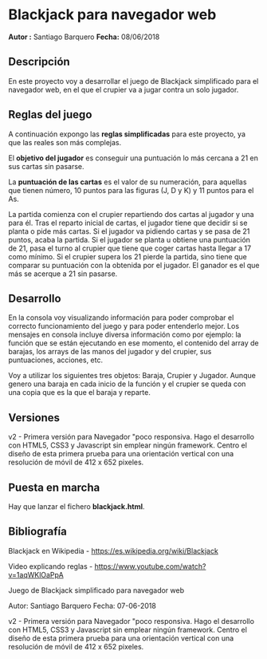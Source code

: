 # Blackjack para navegador web

**Autor :** Santiago Barquero   **Fecha:** 08/06/2018

## Descripción
En este proyecto voy a desarrollar el juego de Blackjack simplificado para el navegador web, en el que el crupier va a jugar contra un solo jugador.

## Reglas del juego
A continuación expongo las **reglas simplificadas** para este proyecto, ya que las reales son más complejas.

El **objetivo del jugador** es conseguir una puntuación lo más cercana a 21 en sus cartas sin pasarse.

La **puntuación de las cartas** es el valor de su numeración, para aquellas que tienen número, 10 puntos para las figuras (J, D y K) y 11 puntos para el As.

La partida comienza con el crupier repartiendo dos cartas al jugador y una para él.
Tras el reparto inicial de cartas, el jugador tiene que decidir si se planta o pide más cartas.
Si el jugador va pidiendo cartas y se pasa de 21 puntos, acaba la partida.
Si el jugador se planta u obtiene una puntuación de 21, pasa el turno al crupier que tiene que coger cartas hasta llegar a 17 como mínimo.
Si el crupier supera los 21 pierde la partida, sino tiene que comparar su puntuación con la obtenida por el jugador.
El ganador es el que más se acerque a 21 sin pasarse.

## Desarrollo 
En la consola voy visualizando información para poder comprobar el correcto funcionamiento del juego y para poder entenderlo mejor. Los mensajes en consola incluye diversa información como por ejemplo: la función que se están ejecutando en ese momento, el contenido del array de barajas, los arrays de las manos del jugador y del crupier, sus puntuaciones, acciones, etc.

Voy a utilizar los siguientes tres objetos: Baraja, Crupier y Jugador. Aunque genero una baraja en cada inicio de la función y el crupier se queda con una copia que es la que el baraja y reparte.

## Versiones
v2 - Primera versión para Navegador "poco responsiva. Hago el desarrollo con HTML5, CSS3 y Javascript sin emplear ningún framework. Centro el diseño de esta primera prueba para una orientación vertical con una resolución de móvil de 412 x 652 pixeles.

## Puesta en marcha
Hay que lanzar el fichero **blackjack.html**.

## Bibliografía
Blackjack en Wikipedia - https://es.wikipedia.org/wiki/Blackjack

Video explicando reglas - https://www.youtube.com/watch?v=1aqWKlOaPpA


Juego de Blackjack simplificado para navegador web 

Autor: Santiago Barquero Fecha: 07-06-2018

v2 - Primera versión para Navegador "poco responsiva. Hago el desarrollo con HTML5, CSS3 y Javascript sin emplear ningún framework. Centro el diseño de esta primera prueba para una orientación vertical con una resolución de móvil de 412 x 652 pixeles.
